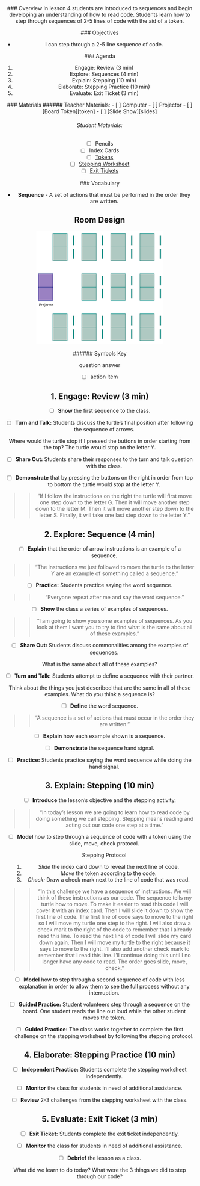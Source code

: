 <header class='header' title='Turtle Steps' subtitle='Lesson 04'/>

<notable>
<iconp src='/icons/activity.png'>### Overview</iconp>
In lesson 4 students are introduced to sequences and begin developing an understanding of how to read code. Students learn how to step through sequences of 2-5 lines of code with the aid of a token.

<iconp src='/icons/objectives.png'>### Objectives</iconp>
- I can step through a 2-5 line sequence of code.

<iconp src='/icons/agenda.png'>### Agenda</iconp>

1. Engage: Review (3 min)
1. Explore: Sequences (4 min)
1. Explain: Stepping (10 min)
1. Elaborate: Stepping Practice (10 min)
1. Evaluate: Exit Ticket (3 min)

<note>
<iconp src='/icons/materials.png'>### Materials</iconp>
###### Teacher Materials:
- [ ] Computer
- [ ] Projector
- [ ] [Board Token][token]
- [ ] [Slide Show][slides]

###### Student Materials:
- [ ] Pencils
- [ ] Index Cards
- [ ] [Tokens][token]
- [ ] [Stepping Worksheet][ind-practice]
- [ ] [Exit Tickets][exit-ticket]

<iconp src='/icons/vocab.png'>### Vocabulary</iconp>
- **Sequence** - A set of actions that must be performed in the order they are written.

</note>

<pagebreak/>

## Room Design

![room](/images/layout-rows.png)

<note borderLeft='2px solid green' mt='2em'>
###### Symbols Key

<iconp ml='1.65em' type='question'>question</iconp>
<iconp ml='1.65em' type='answer'>answer</iconp>
- [ ] action item
</note>

<pagebreak/>

## 1. Engage: Review (3 min)

- [ ] **Show** the first sequence to the class.

- [ ] **Turn and Talk:** Students discuss the turtle’s final position after following the sequence of arrows.

<iconp type='question'>Where would the turtle stop if I pressed the buttons in order starting from the top?</iconp>
<iconp type='answer'>The turtle would stop on the letter Y.</iconp>

- [ ] **Share Out:** Students share their responses to the turn and talk question with the class.

- [ ] **Demonstrate** that by pressing the buttons on the right in order from top to bottom the turtle would stop at the letter Y.
>> “If I follow the instructions on the right the turtle will first move one step down to the letter G. Then it will move another step down to the letter M. Then it will move another step down to the letter S. Finally, it will take one last step down to the letter Y.”

## 2. Explore: Sequence (4 min)

- [ ] **Explain** that the order of arrow instructions is an example of a sequence.
>> “The instructions we just followed to move the turtle to the letter Y are an example of something called a sequence.”

- [ ] **Practice:** Students practice saying the word sequence.
>> “Everyone repeat after me and say the word sequence.”

- [ ] **Show** the class a series of examples of sequences.
>> “I am going to show you some examples of sequences. As you look at them I want you to try to find what is the same about all of these examples.”

- [ ] **Share Out:** Students discuss commonalities among the examples of sequences.

<iconp type='question'>What is the same about all of these examples?</iconp>

- [ ] **Turn and Talk:** Students attempt to define a sequence with their partner.

<iconp type='question'>Think about the things you just described that are the same in all of these examples. What do you think a sequence is?</iconp>

- [ ] **Define** the word sequence.
>> “A sequence is a set of actions that must occur in the order they are written.”

- [ ] **Explain** how each example shown is a sequence.

- [ ] **Demonstrate** the sequence hand signal.

- [ ] **Practice:** Students practice saying the word sequence while doing the hand signal.

## 3. Explain: Stepping (10 min)

- [ ] **Introduce** the lesson’s objective and the stepping activity.
>> “In today’s lesson we are going to learn how to read code by doing something we call stepping. Stepping means reading and acting out our code one step at a time.”

- [ ] **Model** how to step through a sequence of code with a token using the slide, move, check protocol.

  Stepping Protocol

  1. *Slide* the index card down to reveal the next line of code.
  1. *Move* the token according to the code.
  1. *Check:* Draw a check mark next to the line of code that was read.
>> “In this challenge we have a sequence of instructions. We will think of these instructions as our code. The sequence tells my turtle how to move. To make it easier to read this code I will cover it with an index card. Then I will slide it down to show the first line of code. The first line of code says to move to the right so I will move my turtle one step to the right. I will also draw a check mark to the right of the code to remember that I already read this line. To read the next line of code I will slide my card down again. Then I will move my turtle to the right because it says to move to the right. I’ll also add another check mark to remember that I read this line. I’ll continue doing this until I no longer have any code to read. The order goes slide, move, check.”

- [ ] **Model** how to step through a second sequence of code with less explanation in order to allow them to see the full process without any interruption.

- [ ] **Guided Practice:** Student volunteers step through a sequence on the board. One student reads the line out loud while the other student moves the token.

- [ ] **Guided Practice:** The class works together to complete the first challenge on the stepping worksheet by following the stepping protocol.

## 4. Elaborate: Stepping Practice (10 min)

- [ ] **Independent Practice:** Students complete the stepping worksheet independently.

- [ ] **Monitor** the class for students in need of additional assistance.

- [ ] **Review** 2-3 challenges from the stepping worksheet with the class.

## 5. Evaluate: Exit Ticket (3 min)

- [ ] **Exit Ticket:** Students complete the exit ticket independently.

- [ ] **Monitor** the class for students in need of additional assistance.

- [ ] **Debrief** the lesson as a class.

<iconp type='question'>What did we learn to do today?</iconp>
<iconp type='question'>What were the 3 things we did to step through our code?</iconp>

</notable>

[slides]: https://drive.google.com/open?id=1bK9-uPRxR7YiNm53pGFELiFsjBXf4OoWYIXw8oo5WE0
[token]: https://drive.google.com/open?id=0B48_2vIyABioVjJucTBqNE1ELUE
[ind-practice]: https://drive.google.com/open?id=0B48_2vIyABioTzRaWVN5ZVZ1X28
[exit-ticket]: https://drive.google.com/open?id=0B48_2vIyABioUHdDdWNmYWJzbnc
